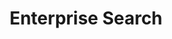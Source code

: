 ---
word: "true"

types: "word"

title: "Enterprise Search"

categories: ['']

tags: ['Enterprise', 'Search']

arabic: 'محركات البحث في الوثائق المؤسسية'

arexps: []

enwords: ['Enterprise Search']

enexps: []

arlexicons: 'ح'

enlexicons: 'E'

authors: ['Ruqayya Roshdy']

translators: ['']

citations: 'مقدمة في حوسبة اللغة العربية'

sources: 'مركز الملك عبدالله بن عبدالعزيز الدولي لخدمة اللغة العربية'

slug: ""
---